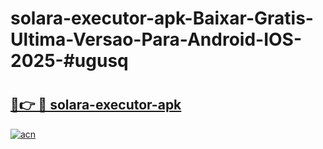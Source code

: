 # solara-executor-apk-Baixar-Gratis-Ultima-Versao-Para-Android-IOS-2025-#ugusq

# <h2><a href="https://ainizakaria.my?title=solara-executor-apk&ref=22M">🔗👉 🔴 solara-executor-apk</a></h2>

[![acn](https://github.com/user-attachments/assets/0f9c940e-d8b0-45ae-aac7-cd30a18b3e1c)](https://ainizakaria.my?title=solara-executor-apk&ref=22M)

